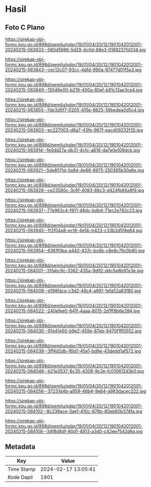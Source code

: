 # Hasil

## Foto C Plano

https://sirekap-obj-formc.kpu.go.id/898d/pemilu/pdpr/19/01/04/20/12/1901042012001-20240215-063833--580d5986-5d29-4c0d-88e3-0189237fd334.jpg

https://sirekap-obj-formc.kpu.go.id/898d/pemilu/pdpr/19/01/04/20/12/1901042012001-20240215-063843--cec12c07-93cc-4dfd-990a-97477d01f5e3.jpg

https://sirekap-obj-formc.kpu.go.id/898d/pemilu/pdpr/19/01/04/20/12/1901042012001-20240215-063849--15546e00-b219-400a-80ef-b91c13ae3ce4.jpg

https://sirekap-obj-formc.kpu.go.id/898d/pemilu/pdpr/19/01/04/20/12/1901042012001-20240215-063855--7de3d5f7-0205-415e-9825-39bedea0d5c4.jpg

https://sirekap-obj-formc.kpu.go.id/898d/pemilu/pdpr/19/01/04/20/12/1901042012001-20240215-063903--ec227003-d8a7-43fe-967f-eacd09232f35.jpg

https://sirekap-obj-formc.kpu.go.id/898d/pemilu/pdpr/19/01/04/20/12/1901042012001-20240215-063914--fe0dd27a-db31-4cfc-a616-da7e0e108dcb.jpg

https://sirekap-obj-formc.kpu.go.id/898d/pemilu/pdpr/19/01/04/20/12/1901042012001-20240215-063921--5de8511d-0a9d-4e66-8975-250365b30a6e.jpg

https://sirekap-obj-formc.kpu.go.id/898d/pemilu/pdpr/19/01/04/20/12/1901042012001-20240215-063928--ce23580c-3c6f-4083-86c3-d424fb66a8f9.jpg

https://sirekap-obj-formc.kpu.go.id/898d/pemilu/pdpr/19/01/04/20/12/1901042012001-20240215-063937--77e963c4-f911-48dc-bdb4-71ec2e782c23.jpg

https://sirekap-obj-formc.kpu.go.id/898d/pemilu/pdpr/19/01/04/20/12/1901042012001-20240215-063945--1f2f04a8-ec16-4e5b-b423-c33b2d5f8e64.jpg

https://sirekap-obj-formc.kpu.go.id/898d/pemilu/pdpr/19/01/04/20/12/1901042012001-20240215-063954--6361f0ba-a442-437c-bc6b-c8e8c76c0b90.jpg

https://sirekap-obj-formc.kpu.go.id/898d/pemilu/pdpr/19/01/04/20/12/1901042012001-20240215-064001--31fabc9c-3362-435a-9d92-ddc5e8b97e3e.jpg

https://sirekap-obj-formc.kpu.go.id/898d/pemilu/pdpr/19/01/04/20/12/1901042012001-20240215-064008--d198faca-c3d2-46c4-a691-1efa52a83f80.jpg

https://sirekap-obj-formc.kpu.go.id/898d/pemilu/pdpr/19/01/04/20/12/1901042012001-20240215-064022--240efee0-641f-4aaa-8015-2d1ff8b6e394.jpg

https://sirekap-obj-formc.kpu.go.id/898d/pemilu/pdpr/19/01/04/20/12/1901042012001-20240215-064030--91e41e60-b9e2-459e-87eb-9470f1ff0552.jpg

https://sirekap-obj-formc.kpu.go.id/898d/pemilu/pdpr/19/01/04/20/12/1901042012001-20240215-064039--3ff4d2db-f6b0-45e1-bd9e-43dedd1af572.jpg

https://sirekap-obj-formc.kpu.go.id/898d/pemilu/pdpr/19/01/04/20/12/1901042012001-20240215-064046--b21e3537-6c35-4308-9c3e-fc010612d3b0.jpg

https://sirekap-obj-formc.kpu.go.id/898d/pemilu/pdpr/19/01/04/20/12/1901042012001-20240215-064056--37231d4b-a959-46b4-9e64-a983dacec222.jpg

https://sirekap-obj-formc.kpu.go.id/898d/pemilu/pdpr/19/01/04/20/12/1901042012001-20240215-064102--8c239ace-3ae1-410c-878b-80eb60b374fa.jpg

https://sirekap-obj-formc.kpu.go.id/898d/pemilu/pdpr/19/01/04/20/12/1901042012001-20240215-064108--34f8d8df-80d1-4913-a3d0-c42ee7542d6a.jpg


## Metadata

| Key        | Value               |
| ---------- | ------------------- |
| Time Stamp | 2024-02-17 13:05:41 |
| Kode Dapil | 1901                |



